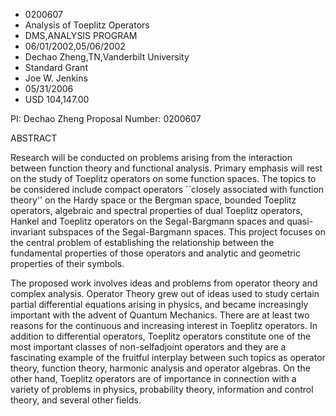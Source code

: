 
* 0200607
* Analysis of Toeplitz Operators
* DMS,ANALYSIS PROGRAM
* 06/01/2002,05/06/2002
* Dechao Zheng,TN,Vanderbilt University
* Standard Grant
* Joe W. Jenkins
* 05/31/2006
* USD 104,147.00

PI: Dechao Zheng Proposal Number: 0200607

ABSTRACT

Research will be conducted on problems arising from the interaction between
function theory and functional analysis. Primary emphasis will rest on the study
of Toeplitz operators on some function spaces. The topics to be considered
include compact operators ``closely associated with function theory'' on the
Hardy space or the Bergman space, bounded Toeplitz operators, algebraic and
spectral properties of dual Toeplitz operators, Hankel and Toeplitz operators on
the Segal-Bargmann spaces and quasi-invariant subspaces of the Segal-Bargmann
spaces. This project focuses on the central problem of establishing the
relationship between the fundamental properties of those operators and analytic
and geometric properties of their symbols.

The proposed work involves ideas and problems from operator theory and complex
analysis. Operator Theory grew out of ideas used to study certain partial
differential equations arising in physics, and became increasingly important
with the advent of Quantum Mechanics. There are at least two reasons for the
continuous and increasing interest in Toeplitz operators. In addition to
differential operators, Toeplitz operators constitute one of the most important
classes of non-selfadjoint operators and they are a fascinating example of the
fruitful interplay between such topics as operator theory, function theory,
harmonic analysis and operator algebras. On the other hand, Toeplitz operators
are of importance in connection with a variety of problems in physics,
probability theory, information and control theory, and several other fields.


